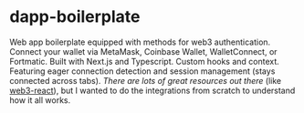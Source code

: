 # dapp-boilerplate

Web app boilerplate equipped with methods for web3 authentication. Connect your wallet via MetaMask, Coinbase Wallet, WalletConnect, or Fortmatic. Built with Next.js and Typescript. Custom hooks and context. Featuring eager connection detection and session management (stays connected across tabs). *There are lots of great resources out there* (like [web3-react](http://github.com/NoahZinsmeister/web3-react)), but I wanted to do the integrations from scratch to understand how it all works.
